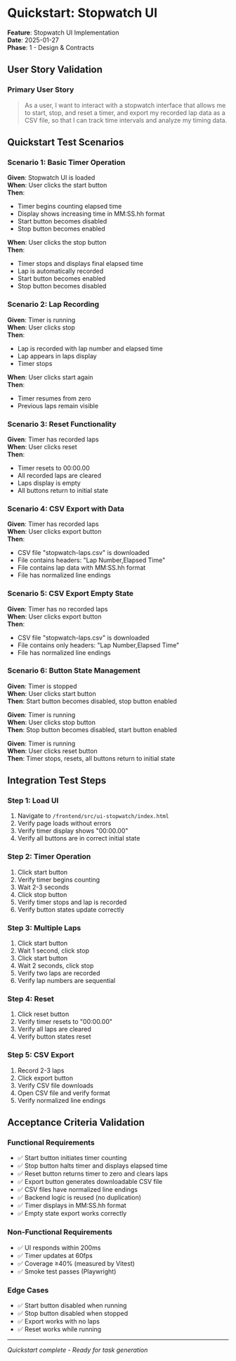 # Quickstart: Stopwatch UI

**Feature**: Stopwatch UI Implementation  
**Date**: 2025-01-27  
**Phase**: 1 - Design & Contracts

## User Story Validation

### Primary User Story
> As a user, I want to interact with a stopwatch interface that allows me to start, stop, and reset a timer, and export my recorded lap data as a CSV file, so that I can track time intervals and analyze my timing data.

## Quickstart Test Scenarios

### Scenario 1: Basic Timer Operation
**Given**: Stopwatch UI is loaded  
**When**: User clicks the start button  
**Then**: 
- Timer begins counting elapsed time
- Display shows increasing time in MM:SS.hh format
- Start button becomes disabled
- Stop button becomes enabled

**When**: User clicks the stop button  
**Then**:
- Timer stops and displays final elapsed time
- Lap is automatically recorded
- Start button becomes enabled
- Stop button becomes disabled

### Scenario 2: Lap Recording
**Given**: Timer is running  
**When**: User clicks stop  
**Then**: 
- Lap is recorded with lap number and elapsed time
- Lap appears in laps display
- Timer stops

**When**: User clicks start again  
**Then**:
- Timer resumes from zero
- Previous laps remain visible

### Scenario 3: Reset Functionality
**Given**: Timer has recorded laps  
**When**: User clicks reset  
**Then**:
- Timer resets to 00:00.00
- All recorded laps are cleared
- Laps display is empty
- All buttons return to initial state

### Scenario 4: CSV Export with Data
**Given**: Timer has recorded laps  
**When**: User clicks export button  
**Then**:
- CSV file "stopwatch-laps.csv" is downloaded
- File contains headers: "Lap Number,Elapsed Time"
- File contains lap data with MM:SS.hh format
- File has normalized line endings

### Scenario 5: CSV Export Empty State
**Given**: Timer has no recorded laps  
**When**: User clicks export button  
**Then**:
- CSV file "stopwatch-laps.csv" is downloaded
- File contains only headers: "Lap Number,Elapsed Time"
- File has normalized line endings

### Scenario 6: Button State Management
**Given**: Timer is stopped  
**When**: User clicks start button  
**Then**: Start button becomes disabled, stop button enabled

**Given**: Timer is running  
**When**: User clicks stop button  
**Then**: Stop button becomes disabled, start button enabled

**Given**: Timer is running  
**When**: User clicks reset button  
**Then**: Timer stops, resets, all buttons return to initial state

## Integration Test Steps

### Step 1: Load UI
1. Navigate to `/frontend/src/ui-stopwatch/index.html`
2. Verify page loads without errors
3. Verify timer display shows "00:00.00"
4. Verify all buttons are in correct initial state

### Step 2: Timer Operation
1. Click start button
2. Verify timer begins counting
3. Wait 2-3 seconds
4. Click stop button
5. Verify timer stops and lap is recorded
6. Verify button states update correctly

### Step 3: Multiple Laps
1. Click start button
2. Wait 1 second, click stop
3. Click start button
4. Wait 2 seconds, click stop
5. Verify two laps are recorded
6. Verify lap numbers are sequential

### Step 4: Reset
1. Click reset button
2. Verify timer resets to "00:00.00"
3. Verify all laps are cleared
4. Verify button states reset

### Step 5: CSV Export
1. Record 2-3 laps
2. Click export button
3. Verify CSV file downloads
4. Open CSV file and verify format
5. Verify normalized line endings

## Acceptance Criteria Validation

### Functional Requirements
- ✅ Start button initiates timer counting
- ✅ Stop button halts timer and displays elapsed time
- ✅ Reset button returns timer to zero and clears laps
- ✅ Export button generates downloadable CSV file
- ✅ CSV files have normalized line endings
- ✅ Backend logic is reused (no duplication)
- ✅ Timer displays in MM:SS.hh format
- ✅ Empty state export works correctly

### Non-Functional Requirements
- ✅ UI responds within 200ms
- ✅ Timer updates at 60fps
- ✅ Coverage ≥40% (measured by Vitest)
- ✅ Smoke test passes (Playwright)

### Edge Cases
- ✅ Start button disabled when running
- ✅ Stop button disabled when stopped
- ✅ Export works with no laps
- ✅ Reset works while running

---
*Quickstart complete - Ready for task generation*
